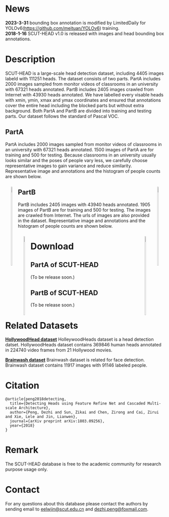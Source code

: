 # News
**2023-3-31** bounding box annotation is modified by LimitedDaily for YOLOv6(https://github.com/meituan/YOLOv6) training.  
**2018-1-16** SCUT-HEAD v1.0 is released with images and head bounding box annotations.

# Description
SCUT-HEAD is a large-scale head detection dataset, including 4405 images labeld with 111251 heads. The dataset consists of two parts. PartA includes 2000 images sampled from monitor videos of classrooms in an university with 67321 heads annotated. PartB includes 2405 images crawled from Internet with 43930 heads annotated. We have labelled every visable heads with xmin, ymin, xmax and ymax coordinates and ensured that annotations cover the entire head including the blocked parts but without extra background. Both PartA and PartB are divided into training and testing parts. Our dataset follows the standard of Pascal VOC. 

## PartA 
PartA includes 2000 images sampled from monitor videos of classrooms in an university with 67321 heads annotated. 1500 images of PartA are for training and 500 for testing.
Because classrooms in an university usually looks similar and the poses of people vary less, we carefully choose representative images to gain variance and reduce similarity. 
Representative image and annotations and the histogram of people counts are shown below.

<div align="center">
	<a style="float:left; padding:10px">
		<img width="45%" height="250px" src="https://github.com/HCIILAB/SCUT-HEAD-Dataset-Release/blob/master/Representative_image_of_PartA.jpg" >
	</a>
	<a style="float:right; padding:10px">
		<img width="45%" height="250px" src="https://github.com/HCIILAB/SCUT-HEAD-Dataset-Release/blob/master/histogram_of_people_counts_PartA.jpg">
	</a>
</div>
<!-- ![image](https://github.com/HCIILAB/SCUT-HEAD-Dataset-Release/blob/master/example%20of%20Part_A.jpg) -->


## PartB 
PartB includes 2405 images with 43940 heads annotated. 1905 images of PartB are for training and 500 for testing. The images are crawled from Internet. The urls of images are also provided in the dataset.
Representative image and annotations and the histogram of people counts are shown below.

<div align="center">
	<a style="float:left; padding:10px">
		<img width="45%" height="250px" src="https://github.com/HCIILAB/SCUT-HEAD-Dataset-Release/blob/master/Representative_image_of_PartB.jpg" >
	</a>
	<a style="float:right; padding:10px">
		<img width="45%" height="250px" src="https://github.com/HCIILAB/SCUT-HEAD-Dataset-Release/blob/master/histogram_of_people_counts_PartB.jpg">
	</a>
</div>
<!-- ![image](https://github.com/HCIILAB/SCUT-HEAD-Dataset-Release/blob/master/example%20of%20Part_B.jpg) -->

# Download
## PartA of SCUT-HEAD 
(To be release soon.)

## PartB of SCUT-HEAD 
(To be release soon.)

# Related Datasets
[**HollywoodHead dataset**](http://www.di.ens.fr/willow/research/headdetection/)
HolleywoodHeads dataset is a head detection datset. HollywoodHeads dataset contains 369846 human heads annotated in 224740 video frames from 21 Hollywood movies.

[**Brainwash dataset**](https://exhibits.stanford.edu/data/catalog/sx925dc9385) 
Brainwash dataset is related for face detection. Brainwash dataset contains 11917 images with 91146 labeled people.

# Citation

```
@article{peng2018detecting,
  title={Detecting Heads using Feature Refine Net and Cascaded Multi-scale Architecture},
  author={Peng, Dezhi and Sun, Zikai and Chen, Zirong and Cai, Zirui and Xie, Lele and Jin, Lianwen},
  journal={arXiv preprint arXiv:1803.09256},
  year={2018}
}
```

# Remark

The SCUT-HEAD database is free to the academic community for research purpose usage only.

# Contact

For any questions about this database please contact the authors by sending email to eelwjin@scut.edu.cn and dezhi.peng@foxmail.com.
